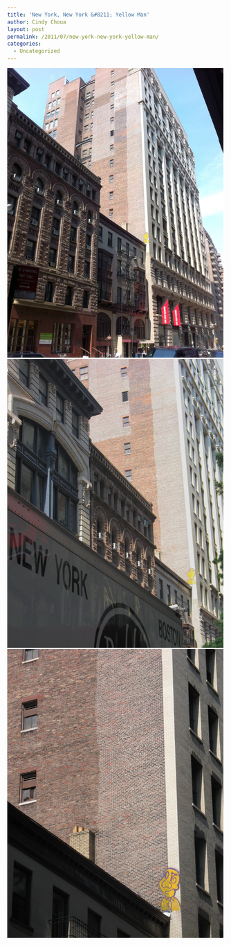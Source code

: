 ```yaml
---
title: 'New York, New York &#8211; Yellow Man'
author: Cindy Choua
layout: post
permalink: /2011/07/new-york-new-york-yellow-man/
categories:
  - Uncategorized
---
```

<div class='p_embed p_image_embed'>
  <a href="/wp-content/uploads/2011/07/img_1467-scaled-1000.jpg"><img alt="Img_1467" height="669" src="/wp-content/uploads/2011/07/img_1467-scaled-1000.jpg?w=224" width="500" /></a><a href="/wp-content/uploads/2011/07/img_5538-scaled-1000.jpg"><img alt="Img_5538" height="667" src="/wp-content/uploads/2011/07/img_5538-scaled-1000.jpg?w=225" width="500" /></a><a href="/wp-content/uploads/2011/07/img_5539-scaled-1000.jpg"><img alt="Img_5539" height="667" src="/wp-content/uploads/2011/07/img_5539-scaled-1000.jpg?w=225" width="500" /></a>
</div>